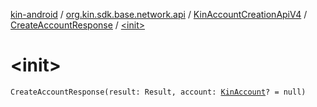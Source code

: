 [kin-android](../../../index.md) / [org.kin.sdk.base.network.api](../../index.md) / [KinAccountCreationApiV4](../index.md) / [CreateAccountResponse](index.md) / [&lt;init&gt;](./-init-.md)

# &lt;init&gt;

`CreateAccountResponse(result: Result, account: `[`KinAccount`](../../../org.kin.sdk.base.models/-kin-account/index.md)`? = null)`